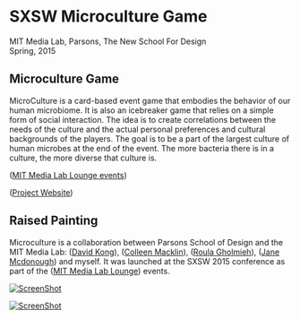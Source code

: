 SXSW Microculture Game
===

MIT Media Lab, Parsons, The New School For Design  
Spring, 2015

## Microculture Game

MicroCulture is a card-based event game that embodies the behavior of our human microbiome. It is also an icebreaker game that relies on a simple form of social interaction. The idea is to create correlations between the needs of the culture and the actual personal preferences and cultural backgrounds of the players. The goal is to be a part of the largest culture of human microbes at the end of the event. The more bacteria there is in a culture, the more diverse that culture is.

([MIT Media Lab Lounge events](http://directorsfellows.media.mit.edu/projects/microculture-a-sxsw-game-about-synthetic-biology-and-community-building/))

([Project Website](http://directorsfellows.media.mit.edu/projects/microculture-a-sxsw-game-about-synthetic-biology-and-community-building/))

## Raised Painting

Microculture is a collaboration between Parsons School of Design and the MIT Media Lab: ([David Kong](https://www.linkedin.com/in/davidsunkong)), ([Colleen Macklin](http://www.colleenmacklin.com/)), ([Roula Gholmieh](http://www.roulagholmieh.com/)), ([Jane Mcdonough](http://www.janemcdonough.com/2014/home.html)) and myself. It was launched at the SXSW 2015 conference as part of the ([MIT Media Lab Lounge](http://directorsfellows.media.mit.edu/projects/microculture-a-sxsw-game-about-synthetic-biology-and-community-building/)) events.</p>


[![ScreenShot](https://raw.github.com/GabLeRoux/WebMole/master/ressources/WebMole_Youtube_Video.png)](https://www.youtube.com/watch?v=Lx1MpeOUkfo)


[![ScreenShot](https://raw.github.com/GabLeRoux/WebMole/master/ressources/WebMole_Youtube_Video.png)](https://www.youtube.com/watch?t=252&v=d44EvKsuR08)





